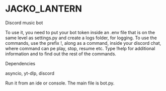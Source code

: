 # JACKO_LANTERN
Discord music bot

To use it, you need to put your bot token inside an .env file that is on the same level as settings.py and create a logs folder, for logging.
To use the commands, use the prefix !, along as a command, inside your discord chat, where command can pe play, stop, resume etc.
Type !help for additional information and to find out the rest of the commands.

Dependencies

asyncio, yt-dlp, discord

Run it from an ide or console. The main file is bot.py.

